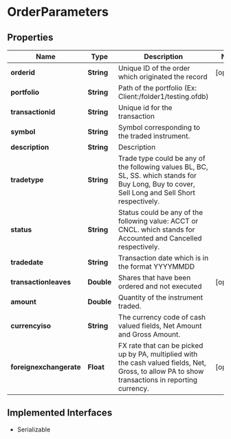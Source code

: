 

# OrderParameters


## Properties

Name | Type | Description | Notes
------------ | ------------- | ------------- | -------------
**orderid** | **String** | Unique ID of the order which originated the record |  [optional]
**portfolio** | **String** | Path of the portfolio (Ex: Client:/folder1/testing.ofdb) | 
**transactionid** | **String** | Unique id for the transaction | 
**symbol** | **String** | Symbol corresponding to the traded instrument. | 
**description** | **String** | Description | 
**tradetype** | **String** | Trade type could be any of the following values BL, BC, SL, SS.  which stands for Buy Long, Buy to cover, Sell Long and Sell Short respectively. | 
**status** | **String** | Status could be any of the following value: ACCT or CNCL.  which stands for Accounted and Cancelled respectively. | 
**tradedate** | **String** | Transaction date which is in the format YYYYMMDD | 
**transactionleaves** | **Double** | Shares that have been ordered and not executed |  [optional]
**amount** | **Double** | Quantity of the instrument traded. | 
**currencyiso** | **String** | The currency code of cash valued fields, Net Amount and Gross Amount. | 
**foreignexchangerate** | **Float** | FX rate that can be picked up by PA, multiplied with the cash valued fields, Net, Gross, to allow PA to show transactions in reporting currency. |  [optional]


## Implemented Interfaces

* Serializable


